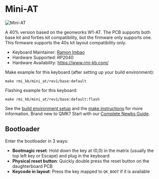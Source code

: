 # Mini-AT

![Mini-AT](https://i.imgur.com/yOZCWYwl.png)

A 40% version based on the geonworks W1-AT. The PCB supports both base kit and forties kit compatibility, but the firmware only supports one. This firmware supports the 40s kit layout compatibility only.

* Keyboard Maintainer: [Ramon Imbao](https://github.com/ramonimbao)
* Hardware Supported: RP2040
* Hardware Availability: https://www.rmi-kb.com/

Make example for this keyboard (after setting up your build environment):

    make rmi_kb/mini_at/rev1/base:default

Flashing example for this keyboard:

    make rmi_kb/mini_at/rev1/base:default:flash

See the [build environment setup](https://docs.qmk.fm/#/getting_started_build_tools) and the [make instructions](https://docs.qmk.fm/#/getting_started_make_guide) for more information. Brand new to QMK? Start with our [Complete Newbs Guide](https://docs.qmk.fm/#/newbs).

## Bootloader

Enter the bootloader in 3 ways:

* **Bootmagic reset**: Hold down the key at (0,0) in the matrix (usually the top left key or Escape) and plug in the keyboard
* **Physical reset button**: Quickly double press the reset button on the daughterboard PCB
* **Keycode in layout**: Press the key mapped to `QK_BOOT` if it is available
